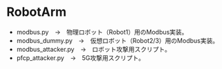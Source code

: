 # RobotArm
- modbus.py　→　物理ロボット（Robot1）用のModbus実装。
- modbus_dummy.py　→　仮想ロボット（Robot2/3）用のModbus実装。
- modbus_attacker.py　→　ロボット攻撃用スクリプト。
- pfcp_attacker.py　→　5G攻撃用スクリプト。
